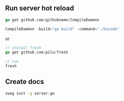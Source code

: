 ## Run server hot reload

```go
go get github.com/githubnemo/CompileDaemon

CompileDaemon -build="go build" -command="./hocode"
```

or

```go
// install fresh
go get github.com/pilu/fresh

// run
fresh
```

## Create docs

```sh
swag init -g server.go
```
